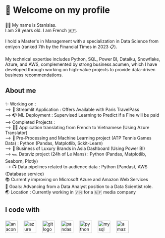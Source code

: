 <h1 align="left">👋 Welcome on my profile</h1>

###

<p align="left">🙋‍♂️ My name is Stanislas.<br>I am 28 years old. I am French 🇲🇫.<br><br>I hold a Master's in Management with a specialization in Data Science from emlyon (ranked 7th by the Financial Times in 2023 📋). <br><br>My technical expertise includes Python, SQL, Power BI, Dataiku, Snowflake, Azure, and AWS, complemented by strong business acumen, which I have developed through working on high-value projects to provide data-driven business recommendations.</p>

###

<h2 align="left">About me</h2>

###

<p align="left">✨ Working on : <br>--> 🚊 Streamlit Application : Offers Available with Paris TravelPass <br>--> 📭 ML Deployment : Supervised Learning to Predict if a Fine will be paid <br>--> Completed Projects : <br>--> 🧑‍🏫 Application translating from French to Vietnamese (Using Azure Translator)<br>--> 🎾 Pre-Processing and Machine Learning project (ATP Tennis Games Data) : Python (Pandas, Matplotlib, Sckit-Learn)<br>--> 💎 Business of Luxury Brands in Asia Dashboard (Using Power BI) <br>--> 🏎️ Dataviz project (24h of Le Mans) : Python (Pandas, Matplotlib, Seaborn, Plotly)<br>--> 📺 Data pipelines related to audience data : Python (Pandas), AWS (Database service) <br>📚 Currently improving on Microsoft Azure and Amazon Web Services<br>🎯 Goals: Advancing from a Data Analyst position to a Data Scientist role.<br>🌏 Location : Currently working in 🇻🇳 for a 🇲🇫 media company</p>

###

<h2 align="left">I code with</h2>

###

<div align="left">
  <img src="https://cdn.jsdelivr.net/gh/devicons/devicon/icons/anaconda/anaconda-original.svg" height="40" alt="anaconda logo"  />
  <img width="12" />
  <img src="https://cdn.jsdelivr.net/gh/devicons/devicon/icons/azure/azure-original.svg" height="40" alt="azure logo"  />
  <img width="12" />
  <img src="https://cdn.jsdelivr.net/gh/devicons/devicon/icons/git/git-original.svg" height="40" alt="git logo"  />
  <img width="12" />
  <img src="https://cdn.jsdelivr.net/gh/devicons/devicon/icons/pandas/pandas-original.svg" height="40" alt="pandas logo"  />
  <img width="12" />
  <img src="https://cdn.jsdelivr.net/gh/devicons/devicon/icons/python/python-original.svg" height="40" alt="python logo"  />
  <img width="12" />
  <img src="https://cdn.jsdelivr.net/gh/devicons/devicon/icons/mysql/mysql-original.svg" height="40" alt="mysql logo"  />
  <img width="12" />
  <img src="https://skillicons.dev/icons?i=aws" height="40" alt="amazonwebservices logo"  />
</div>

###
